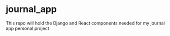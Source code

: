 # journal_app
This repo will hold the Django and React components needed for my journal app personal project
